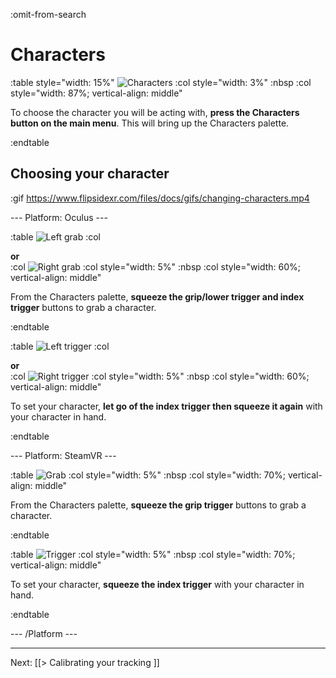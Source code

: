 :omit-from-search

# Characters

:table style="width: 15%"
	![Characters](https://www.flipsidexr.com/files/docs/graphics/button_p-characters.png)
:col style="width: 3%"
	:nbsp
:col style="width: 87%; vertical-align: middle"

To choose the character you will be acting with, **press the Characters button on the main menu**. This will bring up the Characters palette.

:endtable

## Choosing your character

:gif https://www.flipsidexr.com/files/docs/gifs/changing-characters.mp4

--- Platform: Oculus ---

:table
	![Left grab](https://www.flipsidexr.com/files/docs/graphics/Oculus-touch-alt_L-trigger_L-grip.png)
:col
	<div class="center middle"><b>or</b></div>
:col
	![Right grab](https://www.flipsidexr.com/files/docs/graphics/Oculus-touch_R-trigger_R-grip.png)
:col style="width: 5%"
	:nbsp
:col style="width: 60%; vertical-align: middle"

From the Characters palette, **squeeze the grip/lower trigger and index trigger** buttons to grab a character. 

:endtable

:table
	![Left trigger](https://www.flipsidexr.com/files/docs/graphics/Oculus-touch_L-trigger_L-grip.png)
:col
	<div class="center middle"><b>or</b></div>
:col
	![Right trigger](https://www.flipsidexr.com/files/docs/graphics/Oculus-touch_R-trigger-f_R-grip.png)
:col style="width: 5%"
	:nbsp
:col style="width: 60%; vertical-align: middle"

To set your character, **let go of the index trigger then squeeze it again** with your character in hand.

:endtable

--- Platform: SteamVR ---

:table
	![Grab](https://www.flipsidexr.com/files/docs/graphics/Vive_grip.png)
:col style="width: 5%"
	:nbsp
:col style="width: 70%; vertical-align: middle"

From the Characters palette, **squeeze the grip trigger** buttons to grab a character. 

:endtable

:table
	![Trigger](https://www.flipsidexr.com/files/docs/graphics/Vive_grip-f_trigger.png)
:col style="width: 5%"
	:nbsp
:col style="width: 70%; vertical-align: middle"

To set your character, **squeeze the index trigger** with your character in hand.

:endtable

--- /Platform ---

---

Next: [[> Calibrating your tracking ]]
